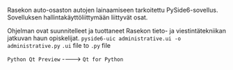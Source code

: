 Rasekon auto-osaston autojen lainaamiseen tarkoitettu PySide6-sovellus. Sovelluksen hallintakäyttöliittymään liittyvät osat.

Ohjelman ovat suunnitelleet ja tuottaneet Rasekon tieto- ja viestintätekniikan jatkuvan haun opiskelijat.
`pyside6-uic administrative.ui -o administrative.py`     `.ui` file to `.py` file
 
 `Python Qt Preview` ---->  `Qt for Python`